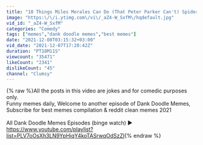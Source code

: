 ```yaml
---
title: "10 Things Miles Morales Can Do (That Peter Parker Can't) Spider-Man"
image: "https:\/\/i.ytimg.com\/vi\/_aZ4-W_SxfM\/hqdefault.jpg"
vid_id: "_aZ4-W_SxfM"
categories: "Comedy"
tags: ["memes","dank doodle memes","best memes"]
date: "2021-12-08T03:15:32+03:00"
vid_date: "2021-12-07T17:20:42Z"
duration: "PT18M11S"
viewcount: "35471"
likeCount: "2341"
dislikeCount: "45"
channel: "Clumsy"
---
```

{% raw %}All the posts in this video are jokes and for comedic purposes only.<br />Funny memes daily, Welcome to another episode of Dank Doodle Memes, Subscribe for best memes compilation &amp; reddit clean memes 2021<br /><br />All Dank Doodle Memes Episodes (binge watch) ► <a rel="nofollow" target="blank" href="https://www.youtube.com/playlist?list=PLV7oOsXh3LN9YpHiqY4koTASrwqOdSzZI">https://www.youtube.com/playlist?list=PLV7oOsXh3LN9YpHiqY4koTASrwqOdSzZI</a>{% endraw %}
